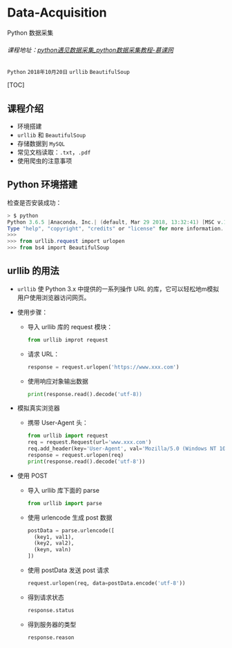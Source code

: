 # Data-Acquisition
Python 数据采集

###### 课程地址：[python遇见数据采集_python数据采集教程-慕课网](https://www.imooc.com/learn/712)

`Python`  `2018年10月20日` `urllib` `BeautifulSoup`

[TOC]

## 课程介绍

- 环境搭建
- `urllib` 和 `BeautifulSoup`
- 存储数据到 `MySQL`
- 常见文档读取：`.txt`，`.pdf`
- 使用爬虫的注意事项

## Python 环境搭建

检查是否安装成功：

```powershell
> $ python
Python 3.6.5 |Anaconda, Inc.| (default, Mar 29 2018, 13:32:41) [MSC v.1900 64 bit (AMD64)] on win32
Type "help", "copyright", "credits" or "license" for more information.
>>> 
>>> from urllib.request import urlopen
>>> from bs4 import BeautifulSoup
```

## urllib 的用法

- `urllib` 使 Python 3.x 中提供的一系列操作 URL 的库，它可以轻松地m模拟用户使用浏览器访问网页。

- 使用步骤：

  - 导入 urllib 库的 request 模块：

    ```python
    from urllib improt request
    ```

  - 请求 URL：

    ```python
    response = request.urlopen('https://www.xxx.com')
    ```

  - 使用响应对象输出数据

    ```python
    print(response.read().decode('utf-8))
    ```
- 模拟真实浏览器
    - 携带 User-Agent 头：
        ```python
        from urllib import request
        req = request.Request(url='www.xxx.com')
        req.add_header(key='User-Agent', val='Mozilla/5.0 (Windows NT 10.0; Win64; x64) AppleWebKit/537.36 (KHTML, like Gecko) Chrome/70.0.3538.67 Safari/537.36')
        response = request.urlopen(req)
        print(response.read().decode('utf-8'))
        ```
- 使用 POST
    - 导入 urllib 库下面的 parse
        ```python
        from urllib import parse
        ```
    - 使用 urlencode 生成 post 数据
        ```python
        postData = parse.urlencode([
          (key1, val1),
          (key2, val2),
          (keyn, valn)
        ])
        ```
    - 使用 postData 发送 post 请求
        ```python
        request.urlopen(req, data=postData.encode('utf-8'))
        ```
    - 得到请求状态
        ```python
        response.status
        ```
    - 得到服务器的类型
        ```python
        response.reason
        ```

